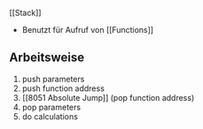 [[Stack]]

- Benutzt für Aufruf von [[Functions]]

## Arbeitsweise
1. push parameters
2. push function address
3. [[8051 Absolute Jump]] (pop function address)
4. pop parameters 
5. do calculations

